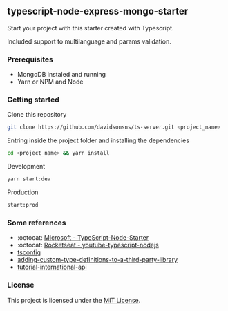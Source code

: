 ## typescript-node-express-mongo-starter

Start your project with this starter created with Typescript.

Included support to multilanguage and params validation.

### Prerequisites

- MongoDB instaled and running
- Yarn or NPM and Node

### Getting started

Clone this repository
```sh
git clone https://github.com/davidsonsns/ts-server.git <project_name>
```

Entring inside the project folder and installing the dependencies
```sh
cd <project_name> && yarn install
```

Development
```sh
yarn start:dev
```

Production
```sh
start:prod
```

### Some references

- :octocat: [Microsoft - TypeScript-Node-Starter](https://github.com/Microsoft/TypeScript-Node-Starter#typescript-node-starter)
- :octocat: [Rocketseat - youtube-typescript-nodejs](https://github.com/Rocketseat/youtube-typescript-nodejs)
- [tsconfig](http://json.schemastore.org/tsconfig)
- [adding-custom-type-definitions-to-a-third-party-library](https://www.detroitlabs.com/blog/2018/02/28/adding-custom-type-definitions-to-a-third-party-library/)
- [tutorial-international-api](https://dev.to/israelmuca/tutorial-international-api---i18n--validation-in-nodejs-express-4pn1)

### License
This project is licensed under the [MIT License](https://choosealicense.com/licenses/mit/).